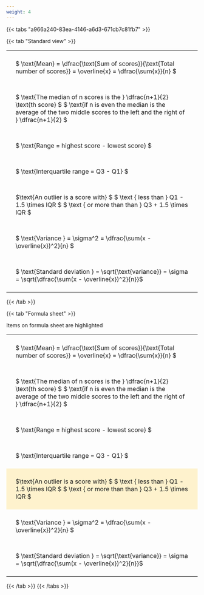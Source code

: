 ```yaml
---
weight: 4
---
```


{{< tabs "a966a240-83ea-4146-a6d3-671cb7c81fb7" >}}

{{< tab "Standard view" >}}

<style type="text/css">
#T_f460c th.col_heading {
  text-align: left;
  font-size: 1em;
}
#T_f460c td {
  text-align: left;
  font-size: 1em;
  padding: 1.5em;
}
</style>
<table id="T_f460c">
  <thead>
  </thead>
  <tbody>
    <tr>
      <td id="T_f460c_row0_col0" class="data row0 col0" >$ \text{Mean} = \dfrac{\text{Sum of scores}}{\text{Total number of scores}} = \overline{x} = \dfrac{\sum{x}}{n} $</td>
    </tr>
    <tr>
      <td id="T_f460c_row1_col0" class="data row1 col0" >$ \text{The median of n scores is the } \dfrac{n+1}{2} \text{th score} $
$ \text{if n is even the median is the average of the two middle scores to the left and the right of }  \dfrac{n+1}{2} $</td>
    </tr>
    <tr>
      <td id="T_f460c_row2_col0" class="data row2 col0" >$ \text{Range = highest score - lowest score} $</td>
    </tr>
    <tr>
      <td id="T_f460c_row3_col0" class="data row3 col0" >$ \text{Interquartile range = Q3 - Q1} $</td>
    </tr>
    <tr>
      <td id="T_f460c_row4_col0" class="data row4 col0" >$\text{An outlier is a score with} $
$ \text {   less than } Q1 - 1.5  \times IQR $
$ \text {   or more than than } Q3 + 1.5  \times IQR $</td>
    </tr>
    <tr>
      <td id="T_f460c_row5_col0" class="data row5 col0" >$ \text{Variance } =  \sigma^2 = \dfrac{\sum(x - \overline{x})^2}{n}  $</td>
    </tr>
    <tr>
      <td id="T_f460c_row6_col0" class="data row6 col0" >$ \text{Standard deviation } = \sqrt{\text{variance}} =  \sigma = \sqrt{\dfrac{\sum(x - \overline{x})^2}{n}}$</td>
    </tr>
  </tbody>
</table>
{{< /tab >}}

{{< tab "Formula sheet" >}}

Items on formula sheet are highlighted 
<br>
<style type="text/css">
#T_8b573 th.col_heading {
  text-align: left;
  font-size: 1em;
}
#T_8b573 td {
  text-align: left;
  font-size: 1em;
  padding: 1.5em;
}
#T_8b573_row0_col0, #T_8b573_row1_col0, #T_8b573_row2_col0, #T_8b573_row3_col0, #T_8b573_row5_col0, #T_8b573_row6_col0 {
  background-color: rgba(0,0,0,0);
}
#T_8b573_row4_col0 {
  background-color: rgba(255,194,10, 0.2);
}
</style>
<table id="T_8b573">
  <thead>
  </thead>
  <tbody>
    <tr>
      <td id="T_8b573_row0_col0" class="data row0 col0" >$ \text{Mean} = \dfrac{\text{Sum of scores}}{\text{Total number of scores}} = \overline{x} = \dfrac{\sum{x}}{n} $</td>
    </tr>
    <tr>
      <td id="T_8b573_row1_col0" class="data row1 col0" >$ \text{The median of n scores is the } \dfrac{n+1}{2} \text{th score} $
$ \text{if n is even the median is the average of the two middle scores to the left and the right of }  \dfrac{n+1}{2} $</td>
    </tr>
    <tr>
      <td id="T_8b573_row2_col0" class="data row2 col0" >$ \text{Range = highest score - lowest score} $</td>
    </tr>
    <tr>
      <td id="T_8b573_row3_col0" class="data row3 col0" >$ \text{Interquartile range = Q3 - Q1} $</td>
    </tr>
    <tr>
      <td id="T_8b573_row4_col0" class="data row4 col0" >$\text{An outlier is a score with} $
$ \text {   less than } Q1 - 1.5  \times IQR $
$ \text {   or more than than } Q3 + 1.5  \times IQR $</td>
    </tr>
    <tr>
      <td id="T_8b573_row5_col0" class="data row5 col0" >$ \text{Variance } =  \sigma^2 = \dfrac{\sum(x - \overline{x})^2}{n}  $</td>
    </tr>
    <tr>
      <td id="T_8b573_row6_col0" class="data row6 col0" >$ \text{Standard deviation } = \sqrt{\text{variance}} =  \sigma = \sqrt{\dfrac{\sum(x - \overline{x})^2}{n}}$</td>
    </tr>
  </tbody>
</table>
{{< /tab >}}
{{< /tabs >}}